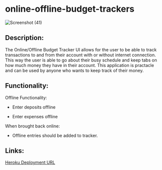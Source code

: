 # online-offline-budget-trackers

![Screenshot (41)](https://user-images.githubusercontent.com/58678985/77864302-984abc80-71dc-11ea-88d5-1c32fb241733.png)

## Description:
The Online/Offline Budget Tracker UI allows for the user to be able to track transactions to and from their account with or without internet connection. This way the user is able to go about their busy schedule and keep tabs on how much money they have in their account. This application is practacle and can be used by anyone who wants to keep track of their money. 

## Functionality:
Offline Functionality:

* Enter deposits offline

* Enter expenses offline

When brought back online:

* Offline entries should be added to tracker.

## Links:

[Heroku Deployment URL](https://protected-plateau-99888.herokuapp.com/)